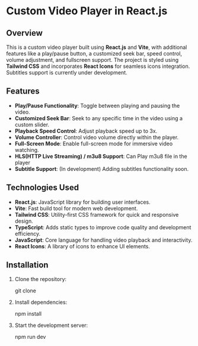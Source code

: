 # Custom Video Player in React.js

## Overview
This is a custom video player built using **React.js** and **Vite**, with additional features like a play/pause button, a customized seek bar, speed control, volume adjustment, and fullscreen support. The project is styled using **Tailwind CSS** and incorporates **React Icons** for seamless icons integration. Subtitles support is currently under development.

## Features
- **Play/Pause Functionality**: Toggle between playing and pausing the video.
- **Customized Seek Bar**: Seek to any specific time in the video using a custom slider.
- **Playback Speed Control**: Adjust playback speed up to 3x.
- **Volume Controller**: Control video volume directly within the player.
- **Full-Screen Mode**: Enable full-screen mode for immersive video watching.
- **HLS(HTTP Live Streaming) / m3u8 Support**: Can Play m3u8 file in the player
- **Subtitle Support**: (In development) Adding subtitles functionality soon.

## Technologies Used
- **React.js**: JavaScript library for building user interfaces.
- **Vite**: Fast build tool for modern web development.
- **Tailwind CSS**: Utility-first CSS framework for quick and responsive design.
- **TypeScript**: Adds static types to improve code quality and development efficiency.
- **JavaScript**: Core language for handling video playback and interactivity.
- **React Icons**: A library of icons to enhance UI elements.

## Installation

1. Clone the repository:

   git clone <repository-url>

2. Install dependencies:

   npm install

3. Start the development server:
   
   npm run dev